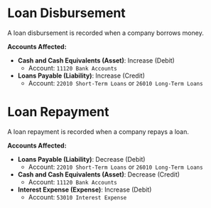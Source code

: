 # Loan Disbursement
A loan disbursement is recorded when a company borrows money.

**Accounts Affected:**
- **Cash and Cash Equivalents (Asset)**: Increase (Debit)
  - Account: `11120 Bank Accounts`
- **Loans Payable (Liability)**: Increase (Credit)
  - Account: `22010 Short-Term Loans` or `26010 Long-Term Loans`


# Loan Repayment
A loan repayment is recorded when a company repays a loan.

**Accounts Affected:**
- **Loans Payable (Liability)**: Decrease (Debit)
  - Account: `22010 Short-Term Loans` or `26010 Long-Term Loans`
- **Cash and Cash Equivalents (Asset)**: Decrease (Credit)
  - Account: `11120 Bank Accounts`
- **Interest Expense (Expense)**: Increase (Debit)
  - Account: `53010 Interest Expense`

